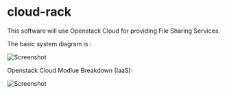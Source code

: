 cloud-rack
==========

This software will use Openstack Cloud for providing File Sharing Services.


The basic system diagram is :

![Screenshot](https://raw.github.com/cloud-rack/cloud-rack-docs/master/Diagrams/System%20Block%20Diagram.png)


Openstack Cloud Modlue Breakdown (IaaS):

![Screenshot](https://raw.github.com/cloud-rack/cloud-rack-docs/master/Diagrams/IaaS%20Block%20Diagram.jpeg)
